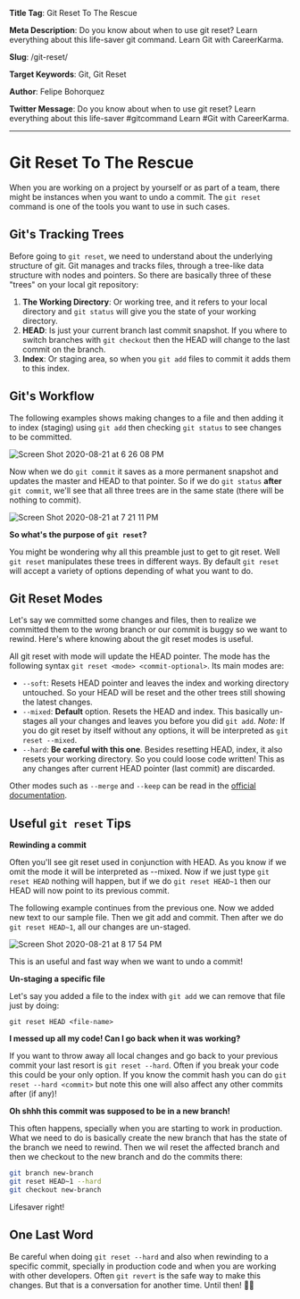 **Title Tag**: Git Reset To The Rescue

**Meta Description**: Do you know about when to use git reset? Learn everything about this life-saver git command. Learn Git with CareerKarma.

**Slug**: /git-reset/

**Target Keywords**: Git, Git Reset

**Author**: Felipe Bohorquez

**Twitter Message**: Do you know about when to use git reset? Learn everything about this life-saver #gitcommand Learn #Git with CareerKarma.

---

# Git Reset To The Rescue

When you are working on a project by yourself or as part of a team, there might be instances when you want to undo a commit. The `git reset` command is one of the tools you want to use in such cases.

## Git's Tracking Trees

Before going to `git reset`, we need to understand about the underlying structure of git. Git manages and tracks files, through a tree-like data structure with nodes and pointers. So there are basically three of these "trees" on your local git repository:

1. **The Working Directory**: Or working tree, and it refers to your local directory and `git status` will give you the state of your working directory.
2. **HEAD**: Is just your current branch last commit snapshot. If you where to switch branches with `git checkout` then the HEAD will change to the last commit on the branch. 
3. **Index**: Or staging area, so when you `git add` files to commit it adds them to this index.

## Git's Workflow

The following examples shows making changes to a file and then adding it to index (staging) using `git add` then checking `git status` to see changes to be committed.

![Screen Shot 2020-08-21 at 6 26 08 PM](https://user-images.githubusercontent.com/15071636/90942548-e22a7e00-e3db-11ea-8a56-72be4425b16d.png)

Now when we do `git commit` it saves as a more permanent snapshot and updates the master and HEAD to that pointer. So if we do `git status` **after** `git commit`, we'll see that all three trees are in the same state (there will be nothing to commit).

![Screen Shot 2020-08-21 at 7 21 11 PM](https://user-images.githubusercontent.com/15071636/90944342-be6b3600-e3e3-11ea-8aeb-5add911cf4b2.png)

**So what's the purpose of `git reset`?**

You might be wondering why all this preamble just to get to git reset. Well `git reset` manipulates these trees in different ways. By default `git reset` will accept a variety of options depending of what you want to do.

## Git Reset Modes

Let's say we committed some changes and files, then to realize we committed them to the wrong branch or our commit is buggy so we want to rewind. Here's where knowing about the git reset modes is useful.

All git reset with mode will update the HEAD pointer. The mode has the following syntax `git reset <mode> <commit-optional>`. Its main modes are:

- `--soft`: Resets HEAD pointer and leaves the index and working directory untouched. So your HEAD will be reset and the other trees still showing the latest changes.
- `--mixed`: **Default** option. Resets the HEAD and index. This basically un-stages all your changes and leaves you before you did `git add`. *Note:* If you do git reset by itself without any options, it will be interpreted as `git reset --mixed`. 
- `--hard`: **Be careful with this one**. Besides resetting HEAD, index, it also resets your working directory. So you could loose code written! This as any changes after current HEAD pointer (last commit) are discarded.

Other modes such as `--merge` and `--keep` can be read in the [official documentation](https://git-scm.com/docs/git-reset).

## Useful `git reset` Tips

**Rewinding a commit**

Often you'll see git reset used in conjunction with HEAD. As you know if we omit the mode it will be interpreted as --mixed. Now if we just type `git reset HEAD` nothing will happen, but if we do `git reset HEAD~1` then our HEAD will now point to its previous commit. 

The following example continues from the previous one. Now we added new text to our sample file. Then we git add and commit. Then after we do `git reset HEAD~1`, all our changes are un-staged. 

![Screen Shot 2020-08-21 at 8 17 54 PM](https://user-images.githubusercontent.com/15071636/90945697-0d1cce00-e3ec-11ea-935a-7f9378d219f0.png)

This is an useful and fast way when we want to undo a commit!

**Un-staging a specific file**

Let's say you added a file to the index with `git add` we can remove that file just by doing:

`git reset HEAD <file-name>`

**I messed up all my code! Can I go back when it was working?**

If you want to throw away all local changes and go back to your previous commit your last resort is `git reset --hard`. Often if you break your code this could be your only option. If you know the commit hash you can do `git reset --hard <commit>` but note this one will also affect any other commits after (if any)!

**Oh shhh this commit was supposed to be in a new branch!**

This often happens, specially when you are starting to work in production. What we need to do is basically create the new branch that has the state of the branch we need to rewind. Then we wil reset the affected branch and then we checkout to the new branch and do the commits there:

```bash
git branch new-branch
git reset HEAD~1 --hard
git checkout new-branch
```

Lifesaver right!

## One Last Word

Be careful when doing `git reset --hard` and also when rewinding to a specific commit, specially in production code and when you are working with other developers. Often `git revert` is the safe way to make this changes. But that is a conversation for another time. Until then! 👋🏼